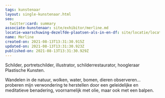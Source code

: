 ```yaml
---
tags: kunstenaar
layout: single-kunstenaar.html
seo:
  twitter:card: summary
associate-kunstenaar: site/exhibitor/merline.md
locatie-waarschuwing-dezelfde-plaatsen-als-in-en-df: site/locatie/locatie-van-michel-vranckx.md
name: Merline
created-on: 2021-08-13T13:31:30.915Z
updated-on: 2021-08-13T13:31:30.923Z
published-on: 2021-08-13T13:31:30.929Z
---
```

<!--StartFragment-->

Schilder, portretschilder, illustrator, schilderrestaurator, hoogleraar Plastische Kunsten.

Wandelen in de natuur, wolken, water, bomen, dieren observeren… proberen mijn verwondering te herstellen door een geleidelijke en meditatieve benadering, voornamelijk met olie, maar ook met een balpen.



<!--EndFragment-->